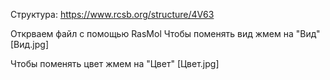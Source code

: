 Структура: https://www.rcsb.org/structure/4V63

Открваем файл с помощью RasMol
Чтобы поменять вид жмем на "Вид" [Вид.jpg]

Чтобы поменять цвет жмем на "Цвет" [Цвет.jpg]

